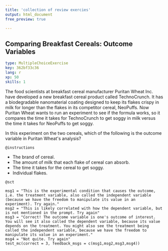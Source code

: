 ```yaml
---
title: 'collection of review exercies'
output: html_document
free_preview: true

---
```


## Comparing Breakfast Cereals: Outcome Variables

```yaml
type: MultipleChoiceExercise
key: 362bf33c36
lang: r
xp: 50
skills: 1
```

The food scientists at breakfast cereal manufacturer Puritan Wheat Inc. have developed a new breakfast cereal product called TechnoCrunch. It has a biodegradable nanomaterial coating designed to keep its flakes crispy in milk for longer than the flakes in its competitor cereal, NeoPuffs. Now Puritan Wheat wants to run an experiment to see if the formula works, so it compares the time it takes for TechnoCrunch to get soggy in milk versus the time it takes for NeoPuffs to get soggy. 

In this experiment on the two cereals, which of the following is the outcome variable in Puritan Wheat's analysis?

`@instructions`
- The brand of cereal.
- The amount of milk that each flake of cereal can absorb.
- The time it takes for the cereal to get soggy.
- Individual flakes.

`@sct`
```{r}
msg1 = "This is the experimental condition that causes the outcome, i.e. the treatment variable, also called the independent variable (because we have the freedom to manipulate its value in an experiment). Try again."
msg2 = "This is likely correlated with how the dependent variable, but is not mentioned in the prompt. Try again"
msg3 = "Correct! The outcome variable is one's outcome of interest. You will see it also called the dependent variable, because its value depends on the treatment. You might also see the treatment being called the independent variable, because we have the freedom to manipulate its value in an experiment."
msg4 = "Not quite. Try again"
test_mc(correct = 3, feedback_msgs = c(msg1,msg2,msg3,msg4))
```

